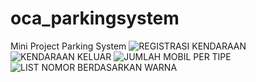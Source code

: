 
# oca_parkingsystem
Mini Project Parking System
![REGISTRASI KENDARAAN](https://user-images.githubusercontent.com/64827057/123556840-bd4f2600-d7b7-11eb-8d0a-311970829fa9.JPG)
![KENDARAAN KELUAR](https://user-images.githubusercontent.com/64827057/123556848-c809bb00-d7b7-11eb-9cf4-f0a4d8ac0764.JPG)
![JUMLAH MOBIL PER TIPE](https://user-images.githubusercontent.com/64827057/123556836-b0cacd80-d7b7-11eb-9480-765d517eb8ef.JPG)
![LIST NOMOR BERDASARKAN WARNA](https://user-images.githubusercontent.com/64827057/123556857-cfc95f80-d7b7-11eb-81e5-3d4d5bbf0610.JPG)
